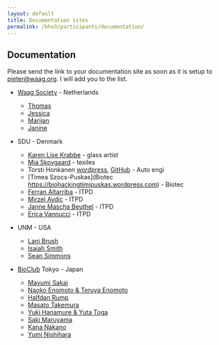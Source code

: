 ```yaml
---
layout: default
title: Documentation sites
permalink: /bha3/participants/documentation/
---
```


## Documentation

Please send the link to your documentation site as soon as it is setup to [pieter@waag.org](mailto:pieter@waag.org). I will add you to the list.

* [Waag Society](http://www.waag.org) - Netherlands
  * [Thomas](http://thomashoogewerf.nl/Biohack/biohack.html)
  * [Jessica](http://jesbeirbiohacks.github.io/)
  * [Marijan](http://marijan1.github.io)
  * [Janine]( http://janinehuizenga.github.io)

* SDU - Denmark
  * [Karen Lise Krabbe](https://www.facebook.com/understandingbacterialcellulose) - glass artist	
  * [Mia Skovgaard](https://xonweb.tumblr.com/) - texiles
  * Torsti Honkanen [wordpress](https://biohackkoldingphmeter.wordpress.com), [GitHub](TorstiHonkanen.github.io) - Auto engi
  * [Timea Szocs-Puskas](Biotec	https://biohackingtimipuskas.wordpress.com) - Biotec
  * [Ferran Altarriba](http://www.ferranaltarriba.com/projects/biohack/)	- ITPD
  * [Mirzel Avdic](https://github.com/mirzel92/MA_BioHack) - ITPD
  * [Janne Mascha Beuthel](https://maschabiohack.wordpress.com/) - ITPD
  * [Erica Vannucci](https://www.behance.net/gallery/35840391/Investigating-colors-PANTONE-vs-Bacterias) - ITPD

* UNM - USA
  * [Lani Brush](https://github.com/lbrush/helloworld/wiki)
  * [Isaiah Smith](https://github.com/DasMouse/unmBioArt/wiki/about)
  * [Sean Simmons](https://github.com/ssimmons16/Sean-S-BioArtDesign/wiki)

* [BioClub](http://www.bioclub.org) Tokyo - Japan
  * [Mayumi Sakai](http://pandavsky.github.io)
  * [Naoko Enomoto & Teruya Enomoto](http://teruyanaokoeno.wix.com/mysite)
  * [Halfdan Rump](http://wrongbat.com/bha3/)
  * [Masato Takemura](http://takespace.github.io/BioHackAcademy/)
  * [Yuki Hanamure & Yuta Toga](http://mure-artworks.wix.com/mysite-1)
  * [Saki Maruyama](http://sakibio.jimdo.com/)
  * [Kana Nakano](https://medium.com/@nknkn)
  * [Yumi Nishihara](https://yuminishihara.github.io)


